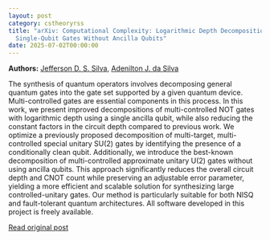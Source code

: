 ```yaml
---
layout: post
category: cstheoryrss
title: "arXiv: Computational Complexity: Logarithmic Depth Decomposition of Approximate Multi-Controlled
  Single-Qubit Gates Without Ancilla Qubits"
date: 2025-07-02T00:00:00
---
```


**Authors:** [Jefferson D. S. Silva](https://dblp.uni-trier.de/search?q=Jefferson+D.+S.+Silva), [Adenilton J. da Silva](https://dblp.uni-trier.de/search?q=Adenilton+J.+da+Silva)

The synthesis of quantum operators involves decomposing general quantum gates
into the gate set supported by a given quantum device. Multi-controlled gates
are essential components in this process. In this work, we present improved
decompositions of multi-controlled NOT gates with logarithmic depth using a
single ancilla qubit, while also reducing the constant factors in the circuit
depth compared to previous work. We optimize a previously proposed
decomposition of multi-target, multi-controlled special unitary SU(2) gates by
identifying the presence of a conditionally clean qubit. Additionally, we
introduce the best-known decomposition of multi-controlled approximate unitary
U(2) gates without using ancilla qubits. This approach significantly reduces
the overall circuit depth and CNOT count while preserving an adjustable error
parameter, yielding a more efficient and scalable solution for synthesizing
large controlled-unitary gates. Our method is particularly suitable for both
NISQ and fault-tolerant quantum architectures. All software developed in this
project is freely available.

[Read original post](http://arxiv.org/abs/2507.00400v1)
